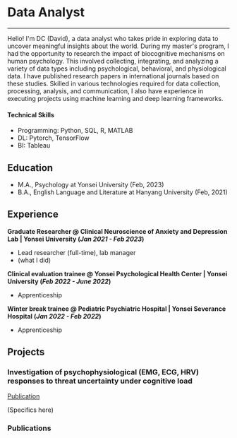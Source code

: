 # Data Analyst
-------
Hello! I'm DC (David), a data analyst who takes pride in exploring data to uncover meaningful insights about the world. 
During my master's program, I had the opportunity to research the impact of biocognitive mechanisms on human psychology. 
This involved collecting, integrating, and analyzing a variety of data types including psychological, behavioral, and physiological data. 
I have published research papers in international journals based on these studies. 
Skilled in various technologies required for data collection, processing, analysis, and communication, I also have experience in executing projects using machine learning and deep learning frameworks.

#### Technical Skills
  - Programming: Python, SQL, R, MATLAB
  - DL: Pytorch, TensorFlow
  - BI: Tableau
    
## Education
- M.A., Psychology at Yonsei University (Feb, 2023)
- B.A., English Language and Literature at Hanyang University (Feb, 2021)

## Experience
**Graduate Researcher @ Clinical Neuroscience of Anxiety and Depression Lab | Yonsei University (_Jan 2021 - Feb 2023_)**
- Lead researcher (full-time), lab manager
- (what I did)

**Clinical evaluation trainee @ Yonsei Psychological Health Center | Yonsei University (_Feb 2022 - June 2022_)**
- Apprenticeship

**Winter break trainee @ Pediatric Psychiatric Hospital | Yonsei Severance Hospital (_Jan 2022 - Feb 2022_)**
- Apprenticeship



## Projects
### Investigation of psychophysiological (EMG, ECG, HRV) responses to threat uncertainty under cognitive load
[Publication](https://onlinelibrary.wiley.com/doi/10.1111/psyp.14404)

(Specifics here)

### Publications
























